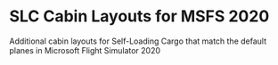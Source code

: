 # SLC Cabin Layouts for MSFS 2020
 Additional cabin layouts for Self-Loading Cargo that match the default planes in Microsoft Flight Simulator 2020
